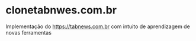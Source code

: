 # clonetabnwes.com.br
Implementação do https://tabnews.com.br com intuito de aprendizagem de novas ferramentas
